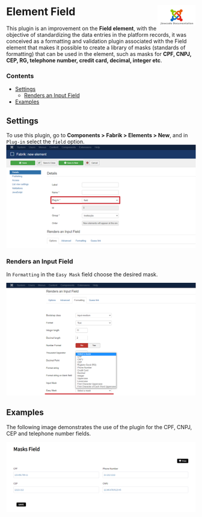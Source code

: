# Element Field <img src="../images/jlowcodelogo.png" width="102px" align="right" />

This plugin is an improvement on the **Field element**, with the objective of standardizing the data entries in the platform records, it was conceived as a formatting and validation plugin associated with the Field element that makes it possible to create a library of masks (standards of formatting) that can be used in the element, such as masks for **CPF, CNPJ, CEP, RG, telephone number, credit card, decimal, integer etc**.

### Contents
- [Settings](#settings)
  - [Renders an Input Field](#renders-an-input-field)
- [Examples](#examples)

## Settings

To use this plugin, go to **Components > Fabrik > Elements > New**, and in `Plug-in` select the `field` option.
<img src="../images/field1.png" width="900px" />

### Renders an Input Field

In `Formatting` in the `Easy Mask` field choose the desired mask.

<img src="../images/field2.png" width="900px" />

## Examples

The following image demonstrates the use of the plugin for the CPF, CNPJ, CEP and telephone number fields.

<img src="../images/field3.png" width="900px" />
